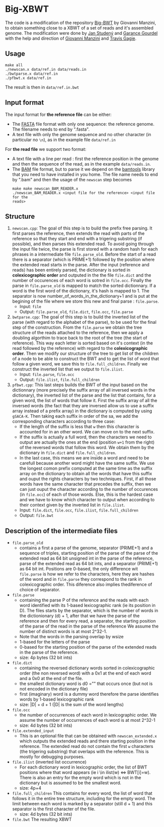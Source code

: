 # Big-XBWT

The code is a modification of the repository [Big-BWT](https://gitlab.com/manzai/Big-BWT)
by Giovanni Manzini, to obtain something close to a XBWT of a set of reads and it's assembled genome. The modification were done by [Jan Studený](https://github.com/jendas1) and [Garance Gourdel](https://github.com/fnareoh) with the help and direction of [Giovanni Manzini](https://people.unipmn.it/manzini/) and [Travis Gagie](https://www.dal.ca/faculty/computerscience/faculty-staff/travis-gagie.html).

## Usage

```
make all
./newscan.x data/ref.in data/reads.in
./bwtparse.x data/ref.in
./pfbwt.x data/ref.in
```

The result is then in `data/ref.in.bwt`

## Input format

The input format for **the reference file** can be either:
 - The [FASTA](https://zhanglab.ccmb.med.umich.edu/FASTA/) file format with
   only one sequence: the reference genome. The filename needs to end by
   ".fasta".
 - A text file with only the genome sequence and no other character (in
   particular no `\n`), as in the example file `data/ref.in`

For **the read file** we support two format:
 - A text file with a line per read : first the reference position in the
  genome and then the sequence of the read, as in the example `data/reads.in`.
 - The [BAM](https://genome.sph.umich.edu/wiki/BAM) file format, but to parse
   it we depend on the [bamtools](https://github.com/pezmaster31/bamtools)
   library that you need to have installed in you home. The file name needs to
   end by ".bam" and then the usage of the `newscan` step becomes
   ```
   make make newscan_BAM_READER.x
   ./newscan_BAM_READER.x <input file for the reference> <input file for the
   reads>
   ```

## Structure

1. `newscan.cpp`: The goal of this step is to build the prefix free parsing.
It first parses the reference, then extends the read with parts of the reference so that they start and end with a trigering substring (if possible), and then parses this extended read. To avoid going through the input file twice, the parse is first stored with a random hash for each phrases in a intermediate file `file.parse_old`. Before the start of a read there is a separator (which is PRIME+1) followed by the position where the extended read starts in the parse. 
After the input (reference and reads) has been entirely parsed, the dictionary is sorted in **colexicographic order** and outputed in the the file `file.dict` and the number of occurences of each word is sotred in `file.occ`. 
Finally the parse in `file.parse_old` is mapped to match the sorted dictionnary. If a word is the first word of the dictionary, it's hash is mapped to 1. The separator is now number_of_words_in_the_dictionary+1 and is put at the begining of the file where we store this new and final parse : `file.parse`.
    - Input: `file`
    - Output: `file.parse_old`, `file.dict`, `file.occ`, `file.parse`
2. `bwtparse.cpp`: The goal of this step is to build the inverted list of the parse (with regard to the alphabet of the parse), to be used for the final step of the construction.
From the `file.parse` we obtain the tree structure of the reads attached to the reference, then we apply a doubling algorthim to trace back to the root of the tree (the start of reference). This way each letter is sorted based on it's context (in the read followed by the reference) with regard to the **colexicographic order**. Then we modify our structure of the tree to get list of the children of a node to be able to construct the BWT and to get the list of word that follow a given word, we save this to `file.full_children`. Finally we construct the inverted list that we output to `file.ilist`.
    - Input: `file.parse`, `file.occ`
    - Output: `file.ilist`, `file.full_children`
3. `pfbwt.cpp`: This last steps builds the BWT of the input based on the dictionnary (more precisely the suffix array of all inversed words in the dictionary), the inverted list of the parse and the list that contains, for a given word, the list of words that follow it.
First the suffix array of all the inversed words (the fact that they are inversed allow us to use a suffix array instead of a prefix array) in the dictionary is computed by using `gSACA-K`. Then taking each suffix in order of the sa, we add the corresponding characters according to three case:
    - If the length of the suffix is less that `w` then this character is accounted for in an other word. We can move on to the next suffix.
    - If the suffix is actually a full word, then the characters we need to output are actually the ones at the end (position `w+1` from the right) of the reversed words that follow this word. We obtain them by the dictionary in `file.dict` and `file.full_children`.
    - In the last case, this means we are inside a word and need to be carefull because another word might have the same suffix. We use the longest comon prefix computed at the same time as the suffix array on the dictionary to obtain all the words that have this suffix and ouput the rights characters by two techniques. First, if all those words have the same character that precedes the suffix, then we can just ouput the character according to the number of occurences (in `file.occ`) of each of those words. Else, this is the hardest case and we have to know which character to output when according to their context given by the inverted list in `file.ilist`.
    - Input: `file.dict`, `file.occ`, `file.ilist`, `file.full_children`
    - Output: `file.bwt`

## Description of the intermediate files

- `file.parse_old`
    - contains a first a parse of the genome, separator (PRIME+1) and a sequence of triples, starting position of the parse of the parse of the extended read as 64 bit unsigned int in the parse of the reference, parse of the extended read as 64 bit ints, and a separator (PRIME+1) as 64 bit int. Positions are 0-based, the only difference wit `file.parse` is how we refer to the characters, here they are hashes of the word and in `file.parse` they correspond to the rank in colexicographic order. This diference also implies thediference of choice of separator.
- `file.parse`
  - containing the parse P of the reference and the reads with each word identified with its 1-based lexicographic rank (ie its position in D). The files starts by the separator, which is the number of words in the dictionionary (d) + 1, after that we have the parse of the reference and then for every read, a separator, the starting position of the parse of the read in the parse of the reference
 We assume the number of distinct words is at most 2^32-1.
  - Note that the words in the parsing overlap by wsize
  - 1-based for the letters of the parse
  - 0-based for the starting position of the parse of the extended reads in the parse of the reference.
  - size: 4p bytes (32 bit ints)
- `file.dict`
  - containing the reversed dictionary words sorted in colexicographic order (the non reversed word) with a 0x1 at the end of each word and a 0x0 at the end of the file.
  - the smallest dictionary word is d0 ="" that occurs once (but not is not encoded in the dictionary file)
  - first (imaginary) word is a dummy word therefore the parse identifies words by 1-based lexicographic rank
  - size: |D| + d + 1 (|D| is the sum of the word lengths)
- `file.occ`
  - the number of occurrences of each word in lexicographic order. We assume the number of occurrences of each word is at most 2^32-1
  - size: 4d bytes (32 bit ints)
- `file.extended_input`
  - This is an optional file that can be obtained with `newscan_extended.x` which outputs the extended reads and there starting position in the reference. The extended read do not contain the first `w` characters (the trigering substring) that overlaps with the reference. This is mostly for debugging purposes.
- `file.ilist` (inverted list occurrence)
  - For each dictionary word in lexicographic order, the list of BWT positions where that word appears (ie i \in ilist(w) <=> BWT[i]=w). There is also an entry for the empty word which is not in the dictionary but is assumed to be the smallest word.
  - size: 4p+4
- `file.full_children` This contains for every word, the list of word that follows it in the entire tree structure, including for the empty word. The limit between each word is marked by a separator (still d + 1) and this separator is the first character of the file.
  - size: 4d bytes (32 bit ints)
- `file.bwt` The resulting XBWT
